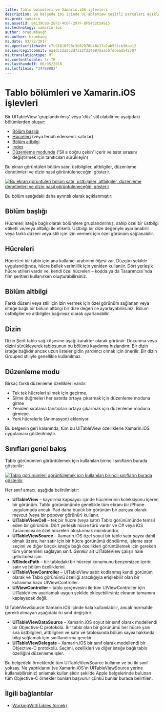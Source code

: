 ```yaml
---
title: Tablo bölümleri ve Xamarin.iOS işlevleri
description: Bu belgede iOS içinde UITableView çeşitli parçaları açıklanmaktadır. Bölüm üstbilgileri, hücreler, bölüm altbilgiler, dizin ve düzenleme modunu açıklanır.
ms.prod: xamarin
ms.assetid: B4139C8B-28F2-4C0F-297F-BF5432C5A915
ms.technology: xamarin-ios
author: bradumbaugh
ms.author: brumbaug
ms.date: 03/22/2017
ms.openlocfilehash: c7c9f810798c3d02078b48e17a2ab951cb36aa12
ms.sourcegitcommit: ea1dc12a3c2d7322f234997daacbfdb6ad542507
ms.translationtype: MT
ms.contentlocale: tr-TR
ms.lasthandoff: 06/05/2018
ms.locfileid: "34789882"
---
```

# <a name="table-parts-and-functionality-in-xamarinios"></a>Tablo bölümleri ve Xamarin.iOS işlevleri

Bir UITableView 'gruplandırılmış' veya 'düz' stil olabilir ve aşağıdaki bölümlerden oluşur:

-  [Bölüm başlığı](#Section_Header)
-  [Hücreleri](#Cells) (veya tercih ederseniz satırlar)
-  [Bölüm altbilgi](#Section_Footer)
-  [Index](#Index)
-  [Düzenleme modunda](#Edit_Features) ('Sil a doğru çekin' içerir ve satır sırasını değiştirmek için tanıtıcıları sürükleyin) 

Bu ekran görüntüleri bölüm satır, üstbilgiler, altbilgiler, düzenleme denetimleri ve dizin nasıl görüntüleneceğini gösterir.

 [![](table-parts-and-functionality-images/image1a.png "Bu ekran görüntüleri bölüm satır, üstbilgiler, altbilgiler, düzenleme denetimleri ve dizin nasıl görüntüleneceğini gösterir")](table-parts-and-functionality-images/image1a.png#lightbox)

Bu bölüm aşağıdaki daha ayrıntılı olarak açıklanmıştır:

<a name="Section_Header" />

## <a name="section-header"></a>Bölüm başlığı

Hücreleri isteğe bağlı olarak bölümlere gruplandırılmış, sahip özel bir üstbilgi etiketli ve/veya altbilgi ile etiketli. Üstbilgi bir dize değeriyle ayarlanabilir veya farklı düzeni veya stili için izin vermek için özel görünüm sağlanabilir.

<a name="Cells" />

## <a name="cells"></a>Hücreleri

Hücreleri bir tablo için ana kullanıcı arabirimi öğesi var. Düzgün şekilde uygulandığında, hücre bellek verimlilik için yeniden kullanılır. Dört yerleşik hücre stilleri vardır ve, kendi özel hücreleri – kodda ya da Tasarımcısı'nda film şeritleri kullanırken oluşturabilirsiniz.

<a name="Section_Footer"/>

## <a name="section-footer"></a>Bölüm altbilgi

Farklı düzeni veya stili için izin vermek için özel görünüm sağlanan veya isteğe bağlı bir bölüm altbilgi bir dize değeri ile ayarlayabilirsiniz. Bölüm üstbilgiler ve altbilgiler bağımsız olarak ayarlanabilir.

<a name="Index" />

## <a name="index"></a>Dizin

Dizin Şerit tablo sağ köşesine aşağı karakter olarak görünür.
Dokunma veya dizini sürükleyerek tablosunun bu bölümü kaydırma hızlandırır. Bir dizin isteğe bağlıdır ancak uzun listeler gidin yardımcı olmak için önerilir. Bir dizin Grouped stiliyle genellikle kullanılmaz.

<a name="Edit_Features" />

## <a name="editing-mode"></a>Düzenleme modu

Birkaç farklı düzenleme özellikleri vardır:

- Tek tek hücreleri silmek için geçirme.
- Silme düğmeleri her satırda ortaya çıkarmak için düzenleme moduna girme 
- Yeniden sıralama tanıtıcıları ortaya çıkarmak için düzenleme moduna girmeye. 
- Yeni hücrelerle (Animasyon) ekleniyor.

Bu belgenin geri kalanında, tüm bu UITableView özelliklerle Xamarin.iOS uygulaması gösterilmiştir.


## <a name="classes-overview"></a>Sınıfları genel bakış

Tablo görünümleri görüntülemek için kullanılan birincil sınıfların burada gösterilir:

[![](table-parts-and-functionality-images/classdiagram.png "Tablo görünümleri görüntülemek için kullanılan birincil sınıfların burada gösterilir")](table-parts-and-functionality-images/classdiagram.png#lightbox)

Her sınıf amacı, aşağıda belirtilmiştir:

- **UITableView** – kaydırma kapsayıcı içinde hücrelerinin koleksiyonu içeren bir görünüm. Tablo görünümünde genellikle tüm ekranı bir iPhone uygulamada ancak iPad daha büyük bir görünüm bir parçası olarak mevcut (veya bir popover görünür) kullanır. 
- **UITableViewCell** – tek bir hücre (veya satır) Tablo görünümünde temsil eden bir görünüm. Dört yerleşik hücre türü vardır ve C# veya iOS Tasarımcısı ile özel hücreleri oluşturmak mümkündür. 
- **UITableViewSource** – Xamarin.iOS özel soyut bir tablo satır sayısı dahil olmak üzere, her satır için bir hücre görünümü döndürme, işleme satır seçimi ve diğer birçok isteğe bağlı özellikleri görüntülemek için gereken tüm yöntemleri sağlayan sınıf. *Gerekir* alt UITableView çalışır hale getirilmesi için. 
- **NSIndexPath** – bir tablodaki bir hücreyi konumunu benzersizce içerir satır ve bölüm özelliklerini. 
- **UITableViewController** – UITableView sabit kodlanmış kendi görünüm olarak ve Tablo görünümü özelliği aracılığıyla erişilebilir olan bir kullanıma hazır UIViewController. 
- **UIViewController** – tablo çerçevesini ile tüm UIViewController için UITableView ayarlamak uygun şekilde ekleyebilirsiniz ekranın tamamını kaplayacak değil. 

UITableViewSource Xamarin.iOS içinde hala kullanılabilir, ancak normalde gerekli olmayan aşağıdaki iki sınıf değiştirir:

- **UITableViewDataSource** – Xamarin.iOS soyut bir sınıf olarak modellendi bir Objective-C protokolü. Bir tablo olan bir görünümü her hücre yanı sıra üstbilgileri, altbilgileri ve satır ve tablosunda bölüm sayısı hakkında bilgi sağlamak için sınıflandırma gerekir. 
- **UITableViewDelegate** – Xamarin.iOS bir sınıf olarak modellendi bir Objective-C protokolü. Seçimi, özellikleri ve diğer isteğe bağlı tablo özelliğini düzenleme işler. 

Bu belgedeki örneklerde tüm UITableViewSource kullanın ve bu iki sınıf yoksay. Ne yaptıklarını (ve Xamarin.iOS'ın UITableViewSource yerine kullanabilirsiniz) anlamak kullanışlıdır şekilde Apple belgelerinde bulunan tüm Objective-C örnekler bunları başvurur çünkü bunlar burada belirtilen.

## <a name="related-links"></a>İlgili bağlantılar

- [WorkingWithTables (örnek)](https://developer.xamarin.com/samples/monotouch/WorkingWithTables)
